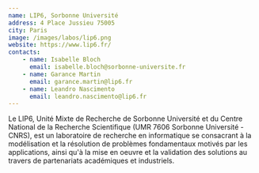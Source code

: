 ```yaml
---
name: LIP6, Sorbonne Université
address: 4 Place Jussieu 75005 
city: Paris
image: /images/labos/lip6.png
website: https://www.lip6.fr/
contacts:
    - name: Isabelle Bloch
      email: isabelle.bloch@sorbonne-universite.fr
    - name: Garance Martin
      email: garance.martin@lip6.fr
    - name: Leandro Nascimento
      email: leandro.nascimento@lip6.fr
---
```


Le LIP6, Unité Mixte de Recherche de Sorbonne Université et du Centre National de la Recherche Scientifique (UMR 7606 Sorbonne Université - CNRS), 
est un laboratoire de recherche en informatique se consacrant à la modélisation et la résolution de problèmes fondamentaux motivés par les applications, 
ainsi qu'à la mise en oeuvre et la validation des solutions au travers de partenariats académiques et industriels.
